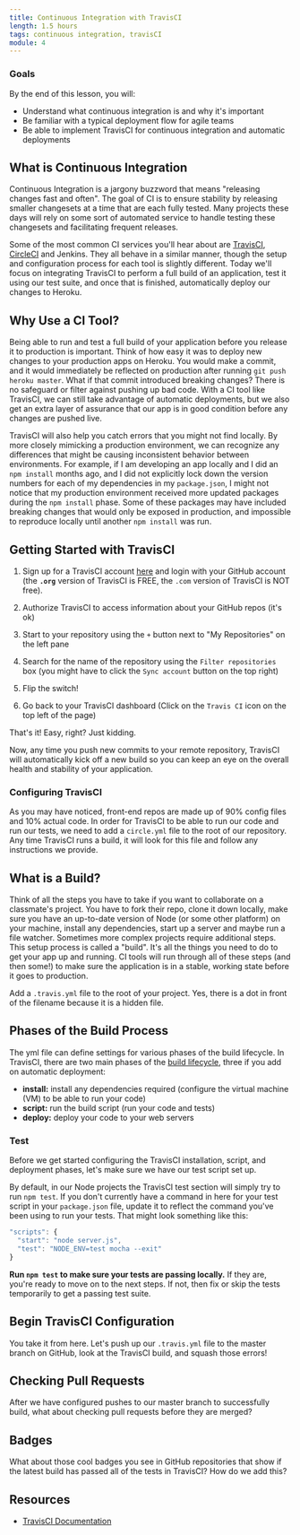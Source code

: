 ```yaml
---
title: Continuous Integration with TravisCI
length: 1.5 hours
tags: continuous integration, travisCI
module: 4
---
```


### Goals

By the end of this lesson, you will:

* Understand what continuous integration is and why it's important
* Be familiar with a typical deployment flow for agile teams
* Be able to implement TravisCI for continuous integration and automatic deployments

## What is Continuous Integration
Continuous Integration is a jargony buzzword that means "releasing changes fast and often". The goal of CI is to ensure stability by releasing smaller changesets at a time that are each fully tested. Many projects these days will rely on some sort of automated service to handle testing these changesets and facilitating frequent releases.

Some of the most common CI services you'll hear about are [TravisCI](https://travis-ci.org/), [CircleCI](https://circleci.com/) and Jenkins. They all behave in a similar manner, though the setup and configuration process for each tool is slightly different. Today we'll focus on integrating TravisCI to perform a full build of an application, test it using our test suite, and once that is finished, automatically deploy our changes to Heroku.

## Why Use a CI Tool?
Being able to run and test a full build of your application before you release it to production is important. Think of how easy it was to deploy new changes to your production apps on Heroku. You would make a commit, and it would immediately be reflected on production after running `git push heroku master`. What if that commit introduced breaking changes? There is no safeguard or filter against pushing up bad code. With a CI tool like TravisCI, we can still take advantage of automatic deployments, but we also get an extra layer of assurance that our app is in good condition before any changes are pushed live.

TravisCI will also help you catch errors that you might not find locally. By more closely mimicking a production environment, we can recognize any differences that might be causing inconsistent behavior between environments. For example, if I am developing an app locally and I did an `npm install` months ago, and I did not explicitly lock down the version numbers for each of my dependencies in my `package.json`, I might not notice that my production environment received more updated packages during the `npm install` phase. Some of these packages may have included breaking changes that would only be exposed in production, and impossible to reproduce locally until another `npm install` was run.

## Getting Started with TravisCI

1. Sign up for a TravisCI account [here](https://travis-ci.org/) and login with your GitHub account (the **`.org`** version of TravisCI is FREE, the `.com` version of TravisCI is NOT free).

2. Authorize TravisCI to access information about your GitHub repos (it's ok)

3. Start to your repository using the `+` button next to "My Repositories" on the left pane

4. Search for the name of the repository using the `Filter repositories` box (you might have to click the `Sync account` button on the top right)

5. Flip the switch!

6. Go back to your TravisCI dashboard (Click on the `Travis CI` icon on the top left of the page)

That's it! Easy, right? Just kidding.

Now, any time you push new commits to your remote repository, TravisCI will automatically kick off a new build so you can keep an eye on the overall health and stability of your application.

### Configuring TravisCI

As you may have noticed, front-end repos are made up of 90% config files and 10% actual code. In order for TravisCI to be able to run our code and run our tests, we need to add a `circle.yml` file to the root of our repository. Any time TravisCI runs a build, it will look for this file and follow any instructions we provide.

## What is a Build?

Think of all the steps you have to take if you want to collaborate on a classmate's project. You have to fork their repo, clone it down locally, make sure you have an up-to-date version of Node (or some other platform) on your machine, install any dependencies, start up a server and maybe run a file watcher. Sometimes more complex projects require additional steps. This setup process is called a "build". It's all the things you need to do to get your app up and running. CI tools will run through all of these steps (and then some!) to make sure the application is in a stable, working state before it goes to production.

Add a `.travis.yml` file to the root of your project. Yes, there is a dot in front of the filename because it is a hidden file.

## Phases of the Build Process

The yml file can define settings for various phases of the build lifecycle. In TravisCI, there are two main phases of the [build lifecycle](https://docs.travis-ci.com/user/customizing-the-build/#The-Build-Lifecycle), three if you add on automatic deployment:

* **install:** install any dependencies required (configure the virtual machine (VM) to be able to run your code)
* **script:** run the build script (run your code and tests)
* **deploy:** deploy your code to your web servers

### Test

Before we get started configuring the TravisCI installation, script, and deployment phases, let's make sure we have our test script set up.

By default, in our Node projects the TravisCI test section will simply try to run `npm test`. If you don't currently have a command in here for your test script in your `package.json` file, update it to reflect the command you've been using to run your tests. That might look something like this:

```js
"scripts": {
  "start": "node server.js",
  "test": "NODE_ENV=test mocha --exit"
}
```

**Run `npm test` to make sure your tests are passing locally.** If they are, you're ready to move on to the next steps. If not, then fix or skip the tests temporarily to get a passing test suite.

## Begin TravisCI Configuration

You take it from here. Let's push up our `.travis.yml` file to the master branch on GitHub, look at the TravisCI build, and squash those errors!

## Checking Pull Requests

After we have configured pushes to our master branch to successfully build, what about checking pull requests before they are merged?

## Badges

What about those cool badges you see in GitHub repositories that show if the latest build has passed all of the tests in TravisCI? How do we add this?

<!-- ### Machine

Let's create our circle.yml file and set some configuration options for our virtual machine. At the very least, you should pin down a timezone and the version of node you're running:

```js
machine:
  timezone:
    America/Denver
  node:
    version: 7.10.0
```

Without changing our `package.json`, we could also override CircleCI's default test section (or any section for that matter) with:

```js
test:
  override:
    - ./node_modules/.bin/mocha
```

This is useful for changing the commands you want to run during the test phase and adding additional ones. (e.g. if we had an eslint configuration in our project, we might also want to make sure our linter is passing in the test section as well.)

### Database

Finally, we need to set up and configure a database specifically for our CircleCI builds. We can think of CircleCI as another environment, similar to how we have a development, test, and production environment. While we don't need to create an entire new environment to run these builds, we do need to do some additional setup to work with a database.

CircleCI includes a lot of popular services by default - postgres being one of them. They actually already have a postgres connection set up that we can hook into so we don't have to create our own. We can access this by setting an environment variable called `DATABASE_URL`. This might be familiar from when we installed the postgres addon to our production applications in Heroku and grabbed that variable for our production connection.

The CircleCI postgres connection is: `postgresql://ubuntu:@127.0.0.1:5432/circle_test`

We can set this as an environment variable in our `circle.yml` file under the `machine` section, in a subsection called `environment`:

```js
machine:
  timezone:
    America/Denver
  node:
    version: 7.10.0

  environment:
    DATABASE_URL: postgresql://ubuntu:@127.0.0.1:5432/circle_test
```

*Note: be careful of your indentations and syntax. If there is an error in your `circle.yml` file, or something isn't nested properly, you will not be able to kick off a new build.*

Now we need to update our `knexfile` to use this `DATABASE_URL` in our test environment:

```js
  test: {
    client: 'pg',
    connection: process.env.DATABASE_URL || 'postgres://localhost/jetfueltest',
    useNullAsDefault: true,
    migrations: {
      directory: './db/migrations'
    },
    seeds: {
      directory: './db/test/seeds'
    }
  }
```

Commit these changes and run a new build. You should see all of your tests running properly connected to a database.


## Automatic Deployments
CircleCI provides deployment integration with other popular services such as Heroku. Upon a successful build, we can configure CircleCI to deploy our changes. This takes a bit more work, but the seamless automation makes it all worthwhile. 

In order to have CircleCI take control over our deployments, we need to configure Heroku’s default ‘automatic deployments’. In Heroku, go to your application's deployment settings and select ‘Configure Automatic Deploys…’.

![Wait for CI][wait-for-ci]

### CircleCI - Add Deploy User
In your project settings in CircleCI, you'll see an option for 'Heroku Deployments' under the 'Continuous Integration' label. Click on that and add yourself as the deploy user. You'll need to add your Heroku API key which you can find on your [Account Settings Page](https://dashboard.heroku.com/account) in Heroku. Once your API key is in place, you should be able to automatically add yourself as the deploy user.

![Heroku Deployments][heroku-deployments]

### Circle.yml - Configuring Deployments
The final step to linking up automatic deployments is adding an extra configuration phase to the `circle.yml` file in your repo. To set up deployments, you'll need to specify a branch and a heroku appname like so:

```yml
deployment:
  production:
    branch: master
    heroku:
      appname: your-production-app-name
```

Now whenever we push to our master branch, CircleCI will automatically run a build for us and deploy only if and when the buid succeeds.

## Adding Status Badges
You'll often see build status icons on the README files of popular open source libraries and frameworks. This is a quick and easy way to reassure users that the code is reliable. CircleCI provides a markdown snippet that we can paste directly into our README. In CircleCI, under your project settings, you'll see a 'Status Badges' link under the 'Notifications' heading in the sidebar. Copy and paste the markdown snippet provided for you and add it to your project's README.

![Status Badge][status-badges]

[add-new-project]: /assets/images/lessons/git-hooks/add-new-project.png
[heroku-deployments]: /assets/images/lessons/git-hooks/heroku-deployments.png
[configure-deploys]: /assets/images/lessons/git-hooks/configure-deploys.png
[wait-for-ci]: /assets/images/lessons/git-hooks/wait-for-ci.png
[status-badges]: /assets/images/lessons/git-hooks/status-badges.png -->

## Resources

* [TravisCI Documentation](https://docs.travis-ci.com/)
